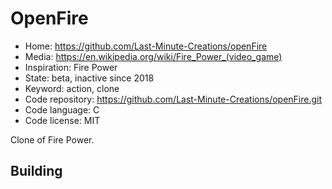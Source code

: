 # OpenFire

- Home: https://github.com/Last-Minute-Creations/openFire
- Media: https://en.wikipedia.org/wiki/Fire_Power_(video_game)
- Inspiration: Fire Power
- State: beta, inactive since 2018
- Keyword: action, clone
- Code repository: https://github.com/Last-Minute-Creations/openFire.git
- Code language: C
- Code license: MIT

Clone of Fire Power.

## Building
